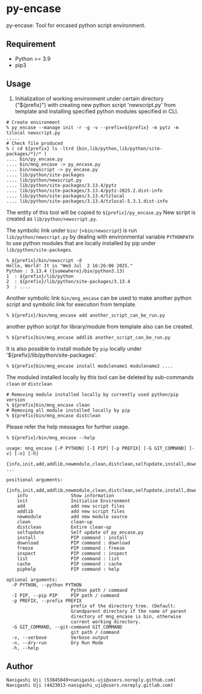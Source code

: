 # py-encase

py-encase: Tool for encased python script environment.

## Requirement

  - Python >= 3.9
  - pip3

## Usage

1. Initialization of working environment under certain directory
   ("${prefix}") with creating new python script 'newscript.py' from
   template and installing specified python modules specified in CLI.

```
# Create environment
% py_encase --manage init -r -g -v --prefix=${prefix} -m pytz -m tzlocal newscript.py
.....
# Check file produced
% ( cd ${prefix} ls -ltrd {bin,lib/python,lib/python/site-packages/*}/* )
.... bin/py_encase.py
.... bin/mng_encase -> py_encase.py
.... bin/newscript -> py_encase.py
.... lib/python/site-packages
.... lib/python/newscript.py
.... lib/python/site-packages/3.13.4/pytz
.... lib/python/site-packages/3.13.4/pytz-2025.2.dist-info
.... lib/python/site-packages/3.13.4/tzlocal
.... lib/python/site-packages/3.13.4/tzlocal-5.3.1.dist-info
```

The entity of this tool will be copied to `${prefix}/py_encase.py`
New script is created as `lib/python/newscript.py`. 

The symbolic link under `bin/` (=`bin/newscript`) is run
`lib/python/newscript.py` by dealing with environmental variable
`PYTHONPATH` to use python modules that are locally installed by pip
under `lib/python/site-packages`.

```
% ${prefix}/bin/newscript -d
Hello, World! It is "Wed Jul  2 16:26:06 2025."
Python : 3.13.4 ({somewhere}/bin/python3.13)
1  : ${prefix}/lib/python
2  : ${prefix}/lib/python/site-packages/3.13.4
3  : ....
```

Another symbolic link `bin/mng_encase` can be used to make another
python script and symbolic link for execution from template.

```
% ${prefix}/bin/mng_encase add another_script_can_be_run.py
```

another python script for library/module from template also can be created.

```
% ${prefix}bin/mng_encase addlib another_script_can_be_run.py
```

It is also possible to install module by `pip` locally under
'${prefix}/lib/python/site-packages'.

```
% ${prefix}bin/mng_encase install modulename1 modulename2 ....
```

The moduled installed locally by this tool can be deleted by
sub-commands `clean` or `distclean`

```
# Removing module installed locally by currently used python/pip version
% ${prefix}bin/mng_encase clean
# Removing all module installed locally by pip
% ${prefix}bin/mng_encase distclean
```

Please refer the help messages for further usage.

```
% ${prefix}/bin/mng_encase --help

usage: mng_encase [-P PYTHON] [-I PIP] [-p PREFIX] [-G GIT_COMMAND] [-v] [-n] [-h]
                  {info,init,add,addlib,newmodule,clean,distclean,selfupdate,install,download,freeze,inspect,list,cache,piphelp} ...

positional arguments:
  {info,init,add,addlib,newmodule,clean,distclean,selfupdate,install,download,freeze,inspect,list,cache,piphelp}
    info                Show information
    init                Initialise Environment
    add                 add new script files
    addlib              add new script files
    newmodule           add new module source
    clean               clean-up
    distclean           Entire clean-up
    selfupdate          Self update of py_encase.py
    install             PIP command : install
    download            PIP command : download
    freeze              PIP command : freeze
    inspect             PIP command : inspect
    list                PIP command : list
    cache               PIP command : cache
    piphelp             PIP command : help

optional arguments:
  -P PYTHON, --python PYTHON
                        Python path / command
  -I PIP, --pip PIP     PIP path / command
  -p PREFIX, --prefix PREFIX
                        prefix of the directory tree. (Default:
                        Grandparent directory if the name of parent
                        directory of mng_encase is bin, otherwise
                        current working directory.
  -G GIT_COMMAND, --git-command GIT_COMMAND
                        git path / command
  -v, --verbose         Verbose output
  -n, --dry-run         Dry Run Mode
  -h, --help
```

## Author
    Nanigashi Uji (53845049+nanigashi-uji@users.noreply.github.com)
    Nanigashi Uji (4423013-nanigashi_uji@users.noreply.gitlab.com)
